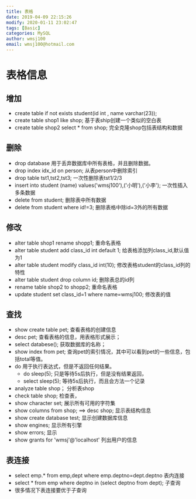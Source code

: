 ```yaml
---
title: 表格
date: 2019-04-09 22:15:26	
modify: 2020-01-11 23:02:47 
tags: [Basic]
categories: MySQL
author: wmsj100
email: wmsj100@hotmail.com
---
```


# 表格信息

## 增加

- create table if not exists student(id int , name varchar(23));
- create table shop1 like shop; 基于表ship创建一个类似的空白表
- create table shop2 select * from shop; 完全克隆shop包括表结构和数据

## 删除

- drop database 用于丢弃数据库中所有表格，并且删除数据。
- drop index idx_id on person; 从表person中删除索引
- drop table tst1,tst2,tst3; 一次性删除表tst1/2/3
- insert into student (name) values('wmsj100'),('小明'),('小李'); 一次性插入多条数据
- delete from student; 删除表中所有数据
- delete from student where id!=3; 删除表格中除id=3外的所有数据

## 修改

- alter table shop1 rename shopp1; 重命名表格
- alter table student add class_id int default 1; 给表格添加列class_id,默认值为1
- alter table student modify class_id int(10); 修改表格student的class_id列的特性
- alter table student drop column id; 删除表总的id列
- rename table shop2 to shopp2;	重命名表格
-  update student set class_id=1 where name=wmsj100; 修改表的值

## 查找

- show create table pet; 查看表格的创建信息
- desc pet; 查看表格的信息，用表格形式展示；
- select databese(); 获取数据库的名称；
- show index from pet; 查询pet的索引情况，其中可以看到pet的一些信息，包括total等值。
- do 用于执行表达式，但是不返回任何结果。
	- do sleep(5); 只是等待5s后执行，但是没有结果返回，
	- select sleep(5); 等待5s后执行，而且会方法一个记录
- analyze table shop； 分析表shop
- check table shop; 检查表，
- show character set; 展示所有可用的字符集
- show columns from shop; ==> desc shop; 显示表结构信息
- show create database test; 显示创建数据库信息
- show engines; 显示所有引擎
- show errors; 显示
- show grants for 'wmsj'@'localhost' 列出用户的信息

## 表连接

- select emp.* from emp,dept where emp.deptno=dept.deptno 表内连接
- select * from emp where deptno in (select deptno from dept); 子查询
- 很多情况下表连接要优于子查询
